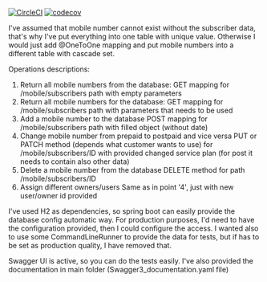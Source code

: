 [![CircleCI](https://circleci.com/gh/hubson87/mobile-rest.svg?style=svg)](https://circleci.com/gh/hubson87/mobile-rest)
[![codecov](https://codecov.io/gh/hubson87/mobile-rest/branch/master/graph/badge.svg)](https://codecov.io/gh/hubson87/mobile-rest)

I've assumed that mobile number cannot exist without the subscriber data, that's why I've put everything into one table with unique value.
Otherwise I would just add @OneToOne mapping and put mobile numbers into a different table with cascade set.

Operations descriptions:
1. Return all mobile numbers from the database:
    GET mapping for /mobile/subscribers path with empty parameters
2. Return all mobile numbers for the database:
    GET mapping for /mobile/subscribers path with parameters that needs to be used
3. Add a mobile number to the database
    POST mapping for /mobile/subscribers path with filled object (without date)
4. Change mobile number from prepaid to postpaid and vice versa
    PUT or PATCH method (depends what customer wants to use) for /mobile/subscribers/ID with provided changed service plan (for post it needs to contain also other data)
5. Delete a mobile number from the database
    DELETE method for path /mobile/subscribers/ID
6. Assign different owners/users
    Same as in point '4', just with new user/owner id provided
    
I've used H2 as dependencies, so spring boot can easily provide the database config automatic way.
For production purposes, I'd need to have the configuration provided, then I could configure the access.
I wanted also to use some CommandLineRunner to provide the data for tests, but if has to be set as production quality, I have removed that.

Swagger UI is active, so you can do the tests easily.
I've also provided the documentation in main folder (Swagger3_documentation.yaml file)
